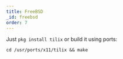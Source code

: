 ```yaml
---
title: FreeBSD
_id: freebsd
order: 7
---
```

Just `pkg install tilix` or build it using ports:

    cd /usr/ports/x11/tilix && make
